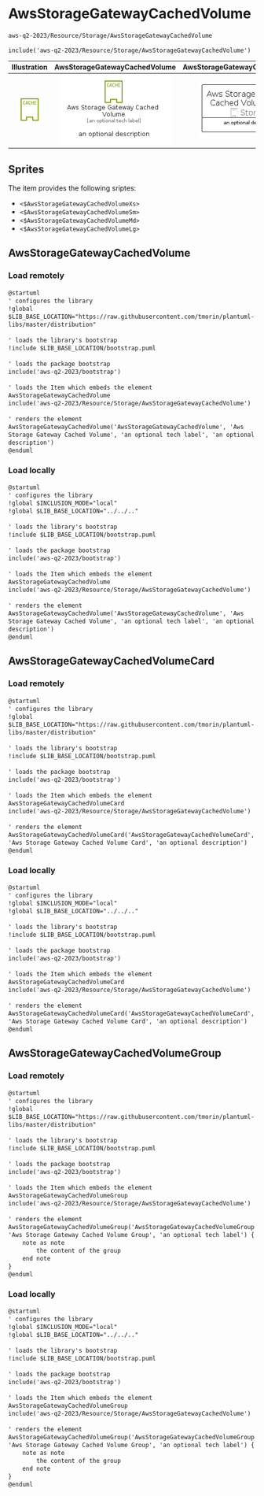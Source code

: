 # AwsStorageGatewayCachedVolume


```text
aws-q2-2023/Resource/Storage/AwsStorageGatewayCachedVolume
```

```text
include('aws-q2-2023/Resource/Storage/AwsStorageGatewayCachedVolume')
```



| Illustration | AwsStorageGatewayCachedVolume | AwsStorageGatewayCachedVolumeCard | AwsStorageGatewayCachedVolumeGroup |
| :---: | :---: | :---: | :---: |
| ![illustration for Illustration](../../../aws-q2-2023/Resource/Storage/AwsStorageGatewayCachedVolume.png) | ![illustration for AwsStorageGatewayCachedVolume](../../../aws-q2-2023/Resource/Storage/AwsStorageGatewayCachedVolume.Local.png) | ![illustration for AwsStorageGatewayCachedVolumeCard](../../../aws-q2-2023/Resource/Storage/AwsStorageGatewayCachedVolumeCard.Local.png) | ![illustration for AwsStorageGatewayCachedVolumeGroup](../../../aws-q2-2023/Resource/Storage/AwsStorageGatewayCachedVolumeGroup.Local.png) |



## Sprites
The item provides the following sriptes:

- `<$AwsStorageGatewayCachedVolumeXs>`
- `<$AwsStorageGatewayCachedVolumeSm>`
- `<$AwsStorageGatewayCachedVolumeMd>`
- `<$AwsStorageGatewayCachedVolumeLg>`





## AwsStorageGatewayCachedVolume

### Load remotely
```plantuml
@startuml
' configures the library
!global $LIB_BASE_LOCATION="https://raw.githubusercontent.com/tmorin/plantuml-libs/master/distribution"

' loads the library's bootstrap
!include $LIB_BASE_LOCATION/bootstrap.puml

' loads the package bootstrap
include('aws-q2-2023/bootstrap')

' loads the Item which embeds the element AwsStorageGatewayCachedVolume
include('aws-q2-2023/Resource/Storage/AwsStorageGatewayCachedVolume')

' renders the element
AwsStorageGatewayCachedVolume('AwsStorageGatewayCachedVolume', 'Aws Storage Gateway Cached Volume', 'an optional tech label', 'an optional description')
@enduml
```

### Load locally
```plantuml
@startuml
' configures the library
!global $INCLUSION_MODE="local"
!global $LIB_BASE_LOCATION="../../.."

' loads the library's bootstrap
!include $LIB_BASE_LOCATION/bootstrap.puml

' loads the package bootstrap
include('aws-q2-2023/bootstrap')

' loads the Item which embeds the element AwsStorageGatewayCachedVolume
include('aws-q2-2023/Resource/Storage/AwsStorageGatewayCachedVolume')

' renders the element
AwsStorageGatewayCachedVolume('AwsStorageGatewayCachedVolume', 'Aws Storage Gateway Cached Volume', 'an optional tech label', 'an optional description')
@enduml
```

## AwsStorageGatewayCachedVolumeCard

### Load remotely
```plantuml
@startuml
' configures the library
!global $LIB_BASE_LOCATION="https://raw.githubusercontent.com/tmorin/plantuml-libs/master/distribution"

' loads the library's bootstrap
!include $LIB_BASE_LOCATION/bootstrap.puml

' loads the package bootstrap
include('aws-q2-2023/bootstrap')

' loads the Item which embeds the element AwsStorageGatewayCachedVolumeCard
include('aws-q2-2023/Resource/Storage/AwsStorageGatewayCachedVolume')

' renders the element
AwsStorageGatewayCachedVolumeCard('AwsStorageGatewayCachedVolumeCard', 'Aws Storage Gateway Cached Volume Card', 'an optional description')
@enduml
```

### Load locally
```plantuml
@startuml
' configures the library
!global $INCLUSION_MODE="local"
!global $LIB_BASE_LOCATION="../../.."

' loads the library's bootstrap
!include $LIB_BASE_LOCATION/bootstrap.puml

' loads the package bootstrap
include('aws-q2-2023/bootstrap')

' loads the Item which embeds the element AwsStorageGatewayCachedVolumeCard
include('aws-q2-2023/Resource/Storage/AwsStorageGatewayCachedVolume')

' renders the element
AwsStorageGatewayCachedVolumeCard('AwsStorageGatewayCachedVolumeCard', 'Aws Storage Gateway Cached Volume Card', 'an optional description')
@enduml
```

## AwsStorageGatewayCachedVolumeGroup

### Load remotely
```plantuml
@startuml
' configures the library
!global $LIB_BASE_LOCATION="https://raw.githubusercontent.com/tmorin/plantuml-libs/master/distribution"

' loads the library's bootstrap
!include $LIB_BASE_LOCATION/bootstrap.puml

' loads the package bootstrap
include('aws-q2-2023/bootstrap')

' loads the Item which embeds the element AwsStorageGatewayCachedVolumeGroup
include('aws-q2-2023/Resource/Storage/AwsStorageGatewayCachedVolume')

' renders the element
AwsStorageGatewayCachedVolumeGroup('AwsStorageGatewayCachedVolumeGroup', 'Aws Storage Gateway Cached Volume Group', 'an optional tech label') {
    note as note
        the content of the group
    end note
}
@enduml
```

### Load locally
```plantuml
@startuml
' configures the library
!global $INCLUSION_MODE="local"
!global $LIB_BASE_LOCATION="../../.."

' loads the library's bootstrap
!include $LIB_BASE_LOCATION/bootstrap.puml

' loads the package bootstrap
include('aws-q2-2023/bootstrap')

' loads the Item which embeds the element AwsStorageGatewayCachedVolumeGroup
include('aws-q2-2023/Resource/Storage/AwsStorageGatewayCachedVolume')

' renders the element
AwsStorageGatewayCachedVolumeGroup('AwsStorageGatewayCachedVolumeGroup', 'Aws Storage Gateway Cached Volume Group', 'an optional tech label') {
    note as note
        the content of the group
    end note
}
@enduml
```

